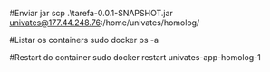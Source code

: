 #Enviar jar
scp .\tarefa-0.0.1-SNAPSHOT.jar univates@177.44.248.76:/home/univates/homolog/

#Listar os containers
sudo docker ps -a

#Restart do container
sudo docker restart univates-app-homolog-1

